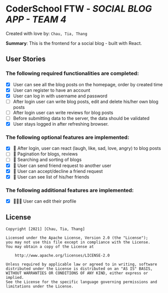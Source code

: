 # CoderSchool FTW - _SOCIAL BLOG APP - TEAM 4_

Created with love by: `Chau, Tia, Thang`

<!-- View online at: `Your URL here` -->
<!-- TODO: 🎉 Public online to CodePen/Repl.it/CodeSandbox/Netlify then update the link here -->

**Summary**: This is the frontend for a social blog - built with React.

<!-- ## Video Walkthrough
Here's a walkthrough of implemented user stories.
To create a GIF, use [LiceCap](http://www.cockos.com/licecap/), [RecordIt](http://www.recordit.co), or [Loom](http://www.useloom.com), and link the image here in the markdown.
```
<img src='http://i.imgur.com/link/to/your/gif/file.gif' title='Video Walkthrough' width='' alt='Video Walkthrough' />
``` -->

<!-- TODO: 🎬 Make a gif and show here -->

## User Stories

### The following **required** functionalities are completed:

- [x] User can see all the blog posts on the homepage, order by created time
- [x] User can register to have an account
- [x] User can log in with username and password
- [ ] After login user can write blog posts, edit and delete his/her own blog posts
- [ ] After login user can write reviews for blog posts
- [ ] Before submitting data to the server, the data should be validated
- [x] User stays logged in after refreshing browser.

### The following **optional** features are implemented:

- [x] 🚀 After login, user can react (laugh, like, sad, love, angry) to blog posts
- [ ] 🚀 Pagination for blogs, reviews
- [ ] 🚀 Searching and sorting of blogs
- [x] 🚀 User can send friend request to another user
- [x] 🚀 User can accept/decline a friend request
- [x] 🚀 User can see list of his/her friends

### The following **additional** features are implemented:

- [x] 🚀🚀🚀 User can edit their profile

<!-- ## Time Spent and Lessons Learned -->
<!-- Time spent: **X** hours spent in total. -->
<!-- TODO: ⌛ Add time spent -->

<!-- ### Challenges encountered while building the app:
- A challenge -->
<!-- TODO: 🚧 What is the challenges?  -->

<!-- ### Lessons Learned:
- A lesson -->
<!-- TODO: 🐱‍🏍 What did you learn? -->

## License

    Copyright [2021] [Chau, Tia, Thang]

    Licensed under the Apache License, Version 2.0 (the "License");
    you may not use this file except in compliance with the License.
    You may obtain a copy of the License at

        http://www.apache.org/licenses/LICENSE-2.0

    Unless required by applicable law or agreed to in writing, software
    distributed under the License is distributed on an "AS IS" BASIS,
    WITHOUT WARRANTIES OR CONDITIONS OF ANY KIND, either express or implied.
    See the License for the specific language governing permissions and
    limitations under the License.
